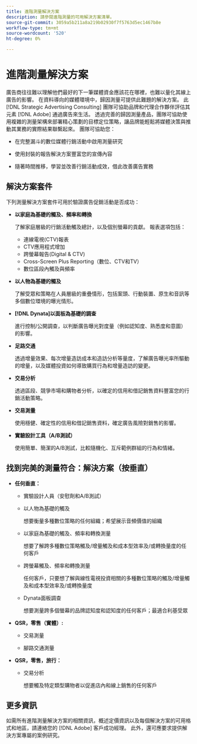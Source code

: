 ```yaml
---
title: 進階測量解決方案
description: 請參閱進階測量的可用解決方案清單。
source-git-commit: 3059a5b211a8a219b02930f7f5763d5ec1467b8e
workflow-type: tm+mt
source-wordcount: '520'
ht-degree: 0%

---
```


# 進階測量解決方案

廣告商往往難以理解他們最好的下一筆媒體資金應該花在哪裡，也難以量化其線上廣告的影響。 在資料導向的媒體環境中，歸因測量可提供此難題的解決方案。 此 [!DNL Strategic Advertising Consulting] 團隊可協助品牌和代理合作夥伴評估其元素 [!DNL Adobe] 通過廣告來生活。 透過完善的歸因測量產品，團隊可協助使用複雜的測量架構來部署精心策劃的目標定位策略，讓品牌能輕鬆將媒體決策與推動其業務的實際結果聯繫起來。 團隊可協助您：

* 在完整漏斗的數位媒體行銷活動中啟用測量研究

* 使用封裝的報告解決方案豐富您的宣傳內容

* 隨著時間推移，學習並改善行銷活動成效，借此改善廣告實務

## 解決方案套件

下列測量解決方案套件可用於驗證廣告促銷活動是否成功：

* **以家庭為基礎的觸及、頻率和轉換**

   了解家庭層級的行銷活動觸及總計，以及個別螢幕的貢獻。 報表選項包括：

   * 連線電視(CTV)報表
   * CTV應用程式增加
   * 跨螢幕報告(Digital &amp; CTV)
   * Cross-Screen Plus Reporting（數位、CTV和TV）
   * 數位區段內觸及與頻率

* **以人物為基礎的觸及**

   了解受眾和策略在人員層級的重疊情形，包括案頭、行動裝置、原生和音訊等多個數位環境的曝光情形。

* **[!DNL Dynata]以面板為基礎的調查**

   進行控制/公開調查，以判斷廣告曝光對度量（例如認知度、熟悉度和意圖）的影響。

* **足路交通**

   透過增量效果、每次增量造訪成本和造訪分析等量度，了解廣告曝光率所驅動的增量，以及媒體投資如何導致購買行為和增量造訪的變更。

* **交易分析**

   透過區段、競爭市場和購物者分析，以確定的信用和借記銷售資料豐富您的行銷活動策略。

* **交易測量**

   使用穩健、確定性的信用和借記銷售資料，確定廣告風險對銷售的影響。

* **實驗設計工具（A/B測試）**

   使用簡單、簡潔的A/B測試，比較隨機化、互斥範例群組的行為和情緒。

## 找到完美的測量符合：解決方案（按垂直）

* **任何垂直：**

   * 實驗設計人員（安慰劑和A/B測試）

   * 以人物為基礎的觸及

      想要衡量多種數位策略的任何組織；希望展示音頻價值的組織

   * 以家庭為基礎的觸及、頻率和轉換測量

      想要了解跨多種數位策略觸及/增量觸及和成本型效率及/或轉換量度的任何客戶

   * 跨螢幕觸及、頻率和轉換測量

      任何客戶，只要想了解與線性電視投資相關的多種數位策略的觸及/增量觸及和成本型效率及/或轉換量度

   * Dynata面板調查

      想要測量跨多個螢幕的品牌認知度和認知度的任何客戶；最適合利基受眾

* **QSR，零售（實體）:**

   * 交易測量

   * 腳路交通測量

* **QSR，零售，旅行：**

   * 交易分析

      想要觸及特定類型購物者以促進店內和線上銷售的任何客戶

## 更多資訊

如需所有進階測量解決方案的相關資訊，概述定價資訊以及每個解決方案的可用格式和地區，請連絡您的 [!DNL Adobe] 客戶成功經理。 此外，還可應要求提供解決方案專屬的案例研究。
